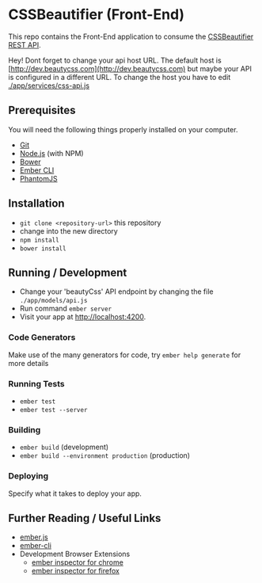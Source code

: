 # CSSBeautifier (Front-End)

This repo contains the Front-End application to consume the [CSSBeautifier REST API](https://github.com/avara1986/CSSBeautifier).

Hey! Dont forget to change your api host URL.
The default host is [http://dev.beautycss.com](http://dev.beautycss.com) but maybe your API is configured in a different URL.
To change the host you have to edit [./app/services/css-api.js](./app/services/css-api.js)

## Prerequisites

You will need the following things properly installed on your computer.

* [Git](http://git-scm.com/)
* [Node.js](http://nodejs.org/) (with NPM)
* [Bower](http://bower.io/)
* [Ember CLI](http://www.ember-cli.com/)
* [PhantomJS](http://phantomjs.org/)

## Installation

* `git clone <repository-url>` this repository
* change into the new directory
* `npm install`
* `bower install`

## Running / Development

* Change your 'beautyCss' API endpoint by changing the file `./app/models/api.js`
* Run command `ember server`
* Visit your app at [http://localhost:4200](http://localhost:4200).

### Code Generators

Make use of the many generators for code, try `ember help generate` for more details

### Running Tests

* `ember test`
* `ember test --server`

### Building

* `ember build` (development)
* `ember build --environment production` (production)

### Deploying

Specify what it takes to deploy your app.

## Further Reading / Useful Links

* [ember.js](http://emberjs.com/)
* [ember-cli](http://www.ember-cli.com/)
* Development Browser Extensions
  * [ember inspector for chrome](https://chrome.google.com/webstore/detail/ember-inspector/bmdblncegkenkacieihfhpjfppoconhi)
  * [ember inspector for firefox](https://addons.mozilla.org/en-US/firefox/addon/ember-inspector/)
